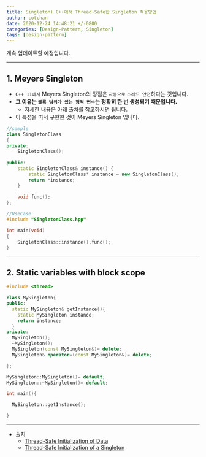 ```yaml
---
title: Singleton) C++에서 Thread-Safe한 Singleton 적용방법
author: cotchan
date: 2020-12-24 14:48:21 +/-0800
categories: [Design-Pattern, Singleton]
tags: [design-pattern]
---
```


계속 업데이트할 예정입니다.

---

## 1. Meyers Singleton

+ `C++ 11에서` Meyers Singleton의 장점은 `자동으로` `스레드 안전`하다는 것입니다.
+ **그 이유는 `블록 범위가 있는 정적 변수`는 정확히 한 번 생성되기 때문입니다.**
    + 자세한 내용은 아래 출처를 참고하시면 됩니다.
+ 이 특성을 따서 구현한 것이 Meyers Singleton 입니다.
   
```c++
//sample
class SingletonClass
{
private:
    SingletonClass();
    
public:
    static SingletonClass& instance() {
        static SingletonClass* instance = new SingletonClass();
        return *instance;
    }
    
    void func();    
};

//UseCase
#include "SingletonClass.hpp"

int main(void)
{
    SingletonClass::instance().func();
}
```

---

## 2. Static variables with block scope

```c++
#include <thread>

class MySingleton{
public:
  static MySingleton& getInstance(){
    static MySingleton instance;
    return instance;
  }
private:
  MySingleton();
  ~MySingleton();
  MySingleton(const MySingleton&)= delete;
  MySingleton& operator=(const MySingleton&)= delete;

};

MySingleton::MySingleton()= default;
MySingleton::~MySingleton()= default;

int main(){

  MySingleton::getInstance();

}
```
 
---

+ 출처
    + [Thread-Safe Initialization of Data
](https://www.modernescpp.com/index.php/thread-safe-initialization-of-data)
    + [Thread-Safe Initialization of a Singleton
](https://www.modernescpp.com/index.php/thread-safe-initialization-of-a-singleton)
